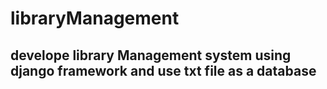 # libraryManagement
<h2>develope library Management system using django framework and use txt file as a database</h2>
